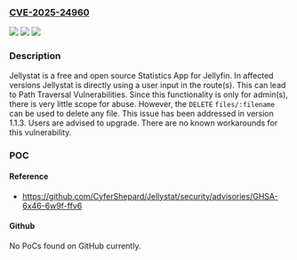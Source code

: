 ### [CVE-2025-24960](https://cve.mitre.org/cgi-bin/cvename.cgi?name=CVE-2025-24960)
![](https://img.shields.io/static/v1?label=Product&message=Jellystat&color=blue)
![](https://img.shields.io/static/v1?label=Version&message=%3D%20%3C%201.1.3%20&color=brighgreen)
![](https://img.shields.io/static/v1?label=Vulnerability&message=CWE-22%3A%20Improper%20Limitation%20of%20a%20Pathname%20to%20a%20Restricted%20Directory%20('Path%20Traversal')&color=brighgreen)

### Description

Jellystat is a free and open source Statistics App for Jellyfin. In affected versions Jellystat is directly using a user input in the route(s). This can lead to Path Traversal Vulnerabilities. Since this functionality is only for admin(s), there is very little scope for abuse. However, the `DELETE` `files/:filename` can be used to delete any file. This issue has been addressed in version 1.1.3. Users are advised to upgrade. There are no known workarounds for this vulnerability.

### POC

#### Reference
- https://github.com/CyferShepard/Jellystat/security/advisories/GHSA-6x46-6w9f-ffv6

#### Github
No PoCs found on GitHub currently.

